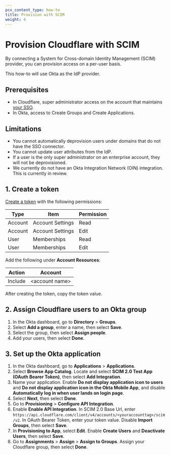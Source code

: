 ```yaml
---
pcx_content_type: how-to
title: Provision with SCIM
weight: 4
---
```


# Provision Cloudflare with SCIM

By connecting a System for Cross-domain Identity Management (SCIM) provider, you can provision access on a per-user basis.

This how-to will use Okta as the IdP provider.

## Prerequisites

- In Cloudflare, super administrator access on the account that maintains [your SSO](/cloudflare-one/applications/configure-apps/dash-sso-apps/).
- In Okta, access to Create Groups and Create Applications.

## Limitations

- You cannot automatically deprovision users under domains that do not have the SSO connector.
- You cannot update user attributes from the IdP.
- If a user is the only super administrator on an enterprise account, they will not be deprovisioned.
- We currently do not have an Okta Integration Network (OIN) integration. This is currently in review.

## 1. Create a token

[Create a token](/fundamentals/api/get-started/create-token/) with the following permissions:

| Type    | Item             | Permission |
| ------- | ---------------- | ---------- |
| Account | Account Settings | Read       |
| Account | Account Settings | Edit       |
| User    | Memberships      | Read       |
| User    | Memberships      | Edit       |

Add the following under **Account Resources**:

| Action  | Account          |
| ------- | ---------------- |
| Include | \<account name\> |

After creating the token, copy the token value.

## 2. Assign Cloudflare users to an Okta group

1. In the Okta dashboard, go to **Directory** > **Groups**.
2. Select **Add a group**, enter a name, then select **Save**.
3. Select the group, then select **Assign people**.
4. Add your users, then select **Done**.

## 3. Set up the Okta application

1. In the Okta dashboard, go to **Applications** > **Applications**.
2. Select **Browse App Catalog**. Locate and select **SCIM 2.0 Test App (OAuth Bearer Token)**, then select **Add Integration**.
3. Name your application. Enable **Do not display application icon to users** and **Do not display application icon in the Okta Mobile App**, and disable **Automatically log in when user lands on login page**.
4. Select **Next**, then select **Done**.
5. Go to **Provisioning** > **Configure API Integration**.
6. Enable **Enable API Integration**. In SCIM 2.0 Base Url, enter `https://api.cloudflare.com/client/v4/accounts/<youraccounttag>/scim/v2`. In OAuth Bearer Token, enter your token value. Disable **Import Groups**, then select **Save**.
7. In **Provisioning to App**, select **Edit**. Enable **Create Users** and **Deactivate Users**, then select **Save**.
8. Go to **Assignments** > **Assign** > **Assign to Groups**. Assign your Cloudflare group, then select **Done**.
